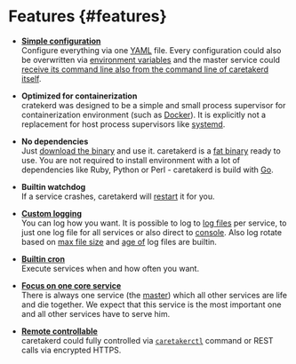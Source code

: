 # Features {#features}

* **[Simple configuration](#configuration.examples)**<br>
  Configure everything via one [YAML](https://en.wikipedia.org/wiki/YAML) file. Every configuration could also be overwritten via
  [environment variables](#configuration.environmentMapping) and the master service could
  [receive its command line also from the command line of caretakerd itself](#configuration.dataType.service.Service.command.special-master-handling).
  
* **Optimized for containerization**<br>
  cratekerd was designed to be a simple and small process supervisor for containerization environment (such as [Docker](https://en.wikipedia.org/wiki/Docker_\(software\))).
  It is explicitly not a replacement for host process supervisors like [systemd](https://en.wikipedia.org/wiki/Systemd).
  
* **No dependencies**<br>
  Just [download the binary](#downloads) and use it. caretakerd is a [fat binary](https://en.wikipedia.org/wiki/Fat_binary) ready to use.
  You are not required to install environment with a lot of dependencies like Ruby, Python or Perl - caretakerd is build with [Go](https://en.wikipedia.org/wiki/Go_\(programming_language\)).
    
* **Builtin watchdog**<br>
  If a service crashes, caretakerd will [restart](#configuration.dataType.service.Service.autoRestart) it for you.
  
* **[Custom logging](configuration.dataType.logger.Logger)**<br>
  You can log how you want. It is possible to log to [log files](#configuration.dataType.logger.Logger.filename)
  per service, to just one log file for all services or also direct to [console](#configuration.dataType.logger.Logger.filename).
  Also log rotate based on [max file size](#configuration.dataType.logger.Logger.maxSizeInMb) and [age of](#configuration.dataType.logger.Logger.maxAgeInDays)
  log files are builtin.
  
* **[Builtin cron](#configuration.dataType.service.CronExpression)**<br>
  Execute services when and how often you want.
  
* **[Focus on one core service](#configuration.dataType.service.Type)**<br>
  There is always one service (the [master](#configuration.dataType.service.Type.master))
  which all other services are life and die together. We expect that this service is the most important one and all other services have to serve him.
  
* **[Remote controllable](#configuration.dataType.rpc.Rpc)**<br>
  caretakerd could fully controlled via [``caretakerctl``](#commands.caretakerctl) command or
  REST calls via encrypted HTTPS.